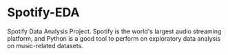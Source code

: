 # Spotify-EDA

Spotify Data Analysis Project. Spotify is the world's largest audio streaming platform, and Python is a good tool to perform on exploratory data analysis on music-related datasets.

